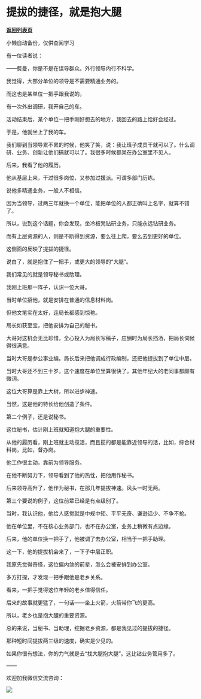 # 提拔的捷径，就是抱大腿

[**返回列表页**](/gzh/费曼的小茶馆)

小懒自动备份，仅供查阅学习

有一位读者说：

  

——费曼，你是不是在误导群众。外行领导内行不科学。

  

我觉得，大部分单位的领导是不需要精通业务的。

  

而这也是某单位一把手跟我说的。

  

有一次外出调研，我开自己的车。

  

活动结束后，某个单位一把手刚好想去的地方，我回去的路上恰好会经过。

  

于是，他就坐上了我的车。

  

我们聊到当领导累不累的时候，他笑了笑，说：我让班子成员干就可以了。什么调研、业务、创新让他们搞就可以了。我很多时候都呆在办公室里不见人。

  

后来，我看了他的履历。

  

他从基层上来，干过很多岗位，又参加过援派。可谓多部门历练。

  

说他多精通业务，一般人不相信。

  

因为当领导，过两三年就换一个单位，能把单位的人都正确叫上名字，就算不错了。

  

所以，说到这个话题，你会发现，坐冷板凳钻研业务，只能永远钻研业务。

  

而有上层资源的人，则是不断得到资源，要么往上爬，要么去到更好的单位。

  

这侧面的反映了提拔的捷径。

  

说白了，就是抱住了一把手，或更大的领导的“大腿”。

  

我们常见的就是领导秘书或助理。

  

我刚上班那一阵子，认识一位大哥。

  

当时单位招他，就是安排在普通的信息材料岗。

  

但他文笔实在太好，连局长都感到惊艳。

  

局长如获至宝，把他安排为自己的秘书。

  

大哥对这机会无比珍惜，全心投入为局长写稿子，应酬时为局长挡酒，把局长伺候得很满意。

  

当时大哥是参公事业编。局长后来把他调成行政编制，还把他提拔到了单位中层。

  

当时大哥还不到三十岁。这个速度在单位里算很快了。其他年纪大的老同事都颇有微词。

  

这位大哥算是靠上大树，所以进步神速。

  

当然，这是他的特长给他创造了条件。

  

第二个例子，还是说秘书。

  

这位秘书，估计刚上班就知道抱大腿的重要性。

  

从他的履历看，刚上班就主动揽活，而且揽的都是能靠近领导的活，比如，综合材料岗，比如，督办岗。

  

他工作很主动，靠前为领导服务。

  

在他不断努力下，领导看到了他的热忱，把他用作秘书。

  

后来领导高升了，他作为秘书，在那几年提拔神速。风头一时无两。

  

第三个要说的例子，这位前辈已经是有点级别了。

  

当时，我认识他，他给人感觉就是中规中矩、平平无奇、谦逊话少、不争不抢。

  

他在单位里，不在核心业务部门，也不在办公室，业务上稍微有点边缘。

  

后来，他的单位换一把手了，他被调了去办公室，相当于一把手助理。

  

这一下，他的提拔机会来了，一下子中层正职。

  

我原先觉得奇怪，这位偏内敛的前辈，怎么会被安排到办公室。

  

多方打探，才发现一把手跟他是老乡关系。

  

看来，一把手觉得这位年轻的老乡值得信任。

  

后来的故事就更猛了，一句话——坐上火箭，火箭带你飞的更高。

  

所以，老乡也是抱大腿的重要资源。

  

总的来说，当秘书、当助理，挖掘老乡资源，都是我见过的提拔的捷径。

  

那种短时间提拔两三级的速度，确实是少见的。

  

如果你很有想法，你的力气就是去“找大腿抱大腿”。这比钻业务管用多了。

  

——

  

欢迎加我微信交流咨询：

  

![](https://mmbiz.qpic.cn/mmbiz_png/4ufdCXwkRApsHts8zW1qjYAjwk4dBsaEbuiaOqmc8vIMpEicyM6SOhL2yIra0VD7e7Lg0aNcWss5htl7DdeWqwug/640?wx_fmt=png)​

  

